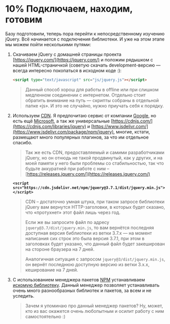 # 10% Подключаем, находим, готовим

Базу подготовили, теперь пора перейти к непосредственному изучению jQuery. Всё начинается с подключения библиотеки. И уже на этом этапе мы можем пойти несколькими путями:

1.  Скачиваем jQuery с домашней страницы проекта [https://jquery.com/](https://jquery.com/) и положим рядышком с нашей HTML-страничкой (советую скачать development-версию — всегда интересно покопаться в исходном коде :):

    ```html
    <script type="text/javascript" src="js/jquery.js"></script>
    ```

    > Данный способ хорош для работы в offline или при слишком медленном соединении с интернетом. Отдельно стоит обратить внимание на путь — скрипты собраны в отдельной папке «js». И это не случайно, нужно приучать себя к порядку.
2.  Используем [CDN](https://ru.wikipedia.org/wiki/Content\_Delivery\_Network). Я предпочитаю сервис от компании [Google](https://developers.google.com/speed/libraries/#jquery), но есть ещё [Microsoft](https://docs.microsoft.com/en-us/aspnet/ajax/cdn/overview), а так же универсальные [https://cdnjs.com/](https://cdnjs.com/libraries/jquery) и [https://www.jsdelivr.com/](https://www.jsdelivr.com/package/npm/jquery), многие, кстати, размещают много популярных плагинов, за что им отдельное спасибо.

    > Так же есть CDN, предоставляемый и самими разработчиками jQuery, но он отнюдь не такой продвинутый, как у других, и на моей памяти у него были проблемы со стабильностью, так что будьте аккуратней при работе с ним – [https://releases.jquery.com/](https://releases.jquery.com/)

    <pre class="language-html"><code class="lang-html"><strong>&#x3C;script src="https://cdn.jsdelivr.net/npm/jquery@3.7.1/dist/jquery.min.js">&#x3C;/script>
    </strong></code></pre>

    > CDN – достаточно умная штука, при таком запросе библиотеки jQuery вам вернутся HTTP-заголовки, в которых будет сказано, что «протухнет» этот файл лишь через год.&#x20;
    >
    > Если же вы запросите файл по адресу `jquery@3.7/dist/jquery.min.js`, то вам вернётся последняя доступная версия библиотеки из ветки 3.7.x — на момент написания сих строк это была версия 3.7.1, при этом в заголовках будет указано, что данный файл будет закеширован на стороне браузера на 7 дней.
    >
    > Аналогичная ситуация с запросом `jquery@3/dist/jquery.min.js`, он вернёт последнюю доступную версию из ветки 3.x.x, кеширование на 7 дней.
3.  С использованием менеджера пакетов [NPM](https://www.npmjs.com/) устанавливаем [искомую библиотеку](https://www.npmjs.com/package/jquery). Данный менеджер позволяет устанавливать очень много разнообразных библиотек и пакетов, за всем и не уследить.

    > Зачем я упоминаю про данный менеджер пакетов? Ну, может, кто из вас окажется очень любопытным и осилит работу с ним самостоятельно :)
